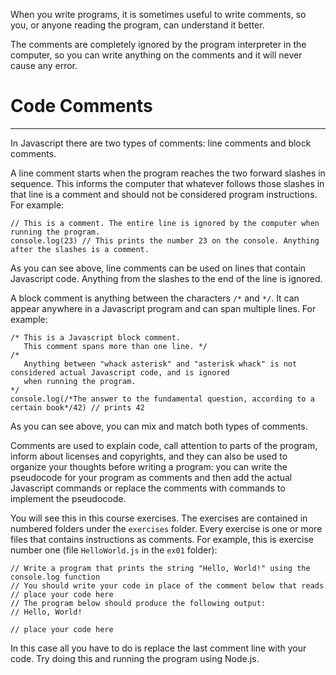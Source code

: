 When you write programs, it is sometimes useful to write comments, so you, or anyone reading the program, can understand it better. 

The comments are completely ignored by the program interpreter in the computer, so you can write anything on the comments and it will never cause any error.

# Code Comments

---

In Javascript there are two types of comments: line comments and block comments.

A line comment starts when the program reaches the two forward slashes in sequence. This informs the computer that whatever follows those slashes in that line is a comment and should not be considered program instructions. For example:

```
// This is a comment. The entire line is ignored by the computer when running the program.
console.log(23) // This prints the number 23 on the console. Anything after the slashes is a comment.
```

As you can see above, line comments can be used on lines that contain Javascript code. Anything from the slashes to the end of the line is ignored.

A block comment is anything between the characters `/*` and `*/`. It can appear anywhere in a Javascript program and can span multiple lines. For example:

```
/* This is a Javascript block comment.
   This comment spans more than one line. */
/*
   Anything between "whack asterisk" and "asterisk whack" is not considered actual Javascript code, and is ignored
   when running the program.
*/
console.log(/*The answer to the fundamental question, according to a certain book*/42) // prints 42
```
As you can see above, you can mix and match both types of comments.

Comments are used to explain code, call attention to parts of the program, inform about licenses and copyrights, and they can also be used to organize your thoughts before writing a program: you can write the pseudocode for your program as comments and then add the actual Javascript commands or replace the comments with commands to implement the pseudocode.

You will see this in this course exercises. The exercises are contained in numbered folders under the `exercises` folder. Every exercise is one or more files that contains instructions as comments. For example, this is exercise number one (file `HelloWorld.js` in the `ex01` folder):
```
// Write a program that prints the string "Hello, World!" using the console.log function
// You should write your code in place of the comment below that reads // place your code here
// The program below should produce the following output:
// Hello, World!

// place your code here
```
In this case all you have to do is replace the last comment line with your code. Try doing this and running the program using Node.js.

